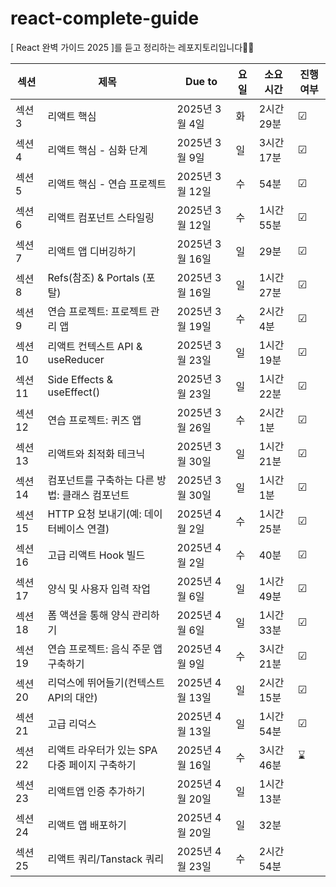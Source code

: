 # react-complete-guide
[ React 완벽 가이드 2025 ]를 듣고 정리하는 레포지토리입니다👩‍💻

| 섹션 | 제목| Due to | 요일 | 소요 시간 | 진행 여부 |
|-------|-----|--------|-------|----------|-----------|
| 섹션 3 | 리액트 핵심 | 2025년 3월 4일 | 화 | 2시간 29분 | ☑ |
| 섹션 4 | 리액트 핵심 - 심화 단계 | 2025년 3월 9일 | 일 | 3시간 17분 | ☑  |
| 섹션 5 | 리액트 핵심 - 연습 프로젝트 | 2025년 3월 12일 | 수 | 54분 | ☑  |
| 섹션 6 | 리액트 컴포넌트 스타일링 | 2025년 3월 12일 | 수 | 1시간 55분 | ☑  |
| 섹션 7 | 리액트 앱 디버깅하기 | 2025년 3월 16일 | 일 | 29분 | ☑  |
| 섹션 8 | Refs(참조) & Portals (포탈) | 2025년 3월 16일 | 일 | 1시간 27분 | ☑  |
| 섹션 9 | 연습 프로젝트: 프로젝트 관리 앱 | 2025년 3월 19일 | 수 | 2시간 4분 |  ☑ |
| 섹션 10 | 리액트 컨텍스트 API & useReducer | 2025년 3월 23일 | 일 | 1시간 19분 |  ☑ |
| 섹션 11 | Side Effects & useEffect() | 2025년 3월 23일 | 일 | 1시간 22분 | ☑  |
| 섹션 12 | 연습 프로젝트: 퀴즈 앱 | 2025년 3월 26일 | 수 | 2시간 1분 | ☑  |
| 섹션 13 | 리액트와 최적화 테크닉 | 2025년 3월 30일 | 일 | 1시간 21분 |  ☑ |
| 섹션 14 | 컴포넌트를 구축하는 다른 방법: 클래스 컴포넌트 | 2025년 3월 30일 | 일 | 1시간 1분 | ☑  |
| 섹션 15 | HTTP 요청 보내기(예: 데이터베이스 연결) | 2025년 4월 2일 | 수 | 1시간 25분 | ☑  |
| 섹션 16 | 고급 리액트 Hook 빌드 | 2025년 4월 2일 | 수 | 40분 |  ☑ |
| 섹션 17 | 양식 및 사용자 입력 작업 | 2025년 4월 6일 | 일 | 1시간 49분 |  ☑ |
| 섹션 18 | 폼 액션을 통해 양식 관리하기 | 2025년 4월 6일 | 일 | 1시간 33분 |  ☑ |
| 섹션 19 | 연습 프로젝트: 음식 주문 앱 구축하기 | 2025년 4월 9일 | 수 | 3시간 21분 | ☑  |
| 섹션 20 | 리덕스에 뛰어들기(컨텍스트 API의 대안) | 2025년 4월 13일 | 일 | 2시간 15분 | ☑  |
| 섹션 21 | 고급 리덕스 | 2025년 4월 13일 | 일 | 1시간 54분 |  ☑ |
| 섹션 22 | 리액트 라우터가 있는 SPA 다중 페이지 구축하기 | 2025년 4월 16일 | 수 | 3시간 46분 |⌛   |
| 섹션 23 | 리액트앱 인증 추가하기 | 2025년 4월 20일 | 일 | 1시간 13분 |   |
| 섹션 24 | 리액트 앱 배포하기 | 2025년 4월 20일 | 일 | 32분 |   |
| 섹션 25 | 리액트 쿼리/Tanstack 쿼리 | 2025년 4월 23일 | 수 | 2시간 54분 |   |

